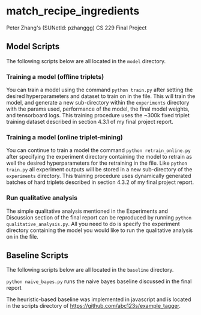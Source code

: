 # match_recipe_ingredients
Peter Zhang's (SUNetId: pzhanggg) CS 229 Final Project

## Model Scripts
The following scripts below are all located in the `model` directory.

### Training a model (offline triplets)
You can train a model using the command `python train.py` after setting the desired hyperparameters and dataset to train on in the file. This will train the model, and generate a new sub-directory within the `experiments` directory with the params used, performance of the model, the final model weights, and tensorboard logs. This training procedure uses the ~300k fixed triplet training dataset described in section 4.3.1 of my final project report.

### Training a model (online triplet-mining)
You can continue to train a model the command `python retrain_online.py` after specifying the experiment directory containing the model to retrain as well the desired hyperparameters for the retraining in the file. Like `python train.py` all experiment outputs will be stored in a new sub-directory of the `experiments` directory. This training procedure uses dynamically generated batches of hard triplets described in section 4.3.2 of my final project report.

### Run qualitative analysis
The simple qualitative analysis mentioned in the Experiments and Discussion section of the final report can be reproduced by running `python qualitative_analysis.py`. All you need to do is specify the experiment directory containing the model you would like to run the qualitative analysis on in the file.

## Baseline Scripts
The following scripts below are all located in the `baseline` directory.

`python naive_bayes.py` runs the naive bayes baseline discussed in the final report

The heuristic-based baseline was implemented in javascript and is located in the scripts directory of https://github.com/abc123s/example_tagger.
